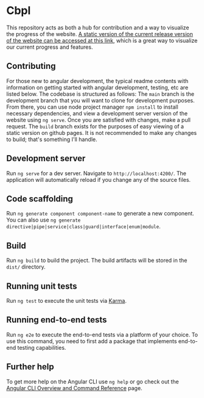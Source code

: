 # Cbpl

This repository acts as both a hub for contribution and a way to visualize the progress of the website. [A static version of the current release version of the website can be accessed at this link](https://jonathandlee.github.io/CBPL-website/CBPL-website/), which is a great way to visualize our current progress and features. 

## Contributing

For those new to angular development, the typical readme contents with information on getting started with angular development, testing, etc are listed below. The codebase is structured as follows:
The `main` branch is the development branch that you will want to clone for development purposes. From there, you can use node project manager `npm install` to install necessary dependencies, and view a development server version of the website using `ng serve`. Once you are satisfied with changes, make a pull request. 
The `build` branch exists for the purposes of easy viewing of a static version on github pages. It is not recommended to make any changes to build; that's something I'll handle.

## Development server

Run `ng serve` for a dev server. Navigate to `http://localhost:4200/`. The application will automatically reload if you change any of the source files.

## Code scaffolding

Run `ng generate component component-name` to generate a new component. You can also use `ng generate directive|pipe|service|class|guard|interface|enum|module`.

## Build

Run `ng build` to build the project. The build artifacts will be stored in the `dist/` directory.

## Running unit tests

Run `ng test` to execute the unit tests via [Karma](https://karma-runner.github.io).

## Running end-to-end tests

Run `ng e2e` to execute the end-to-end tests via a platform of your choice. To use this command, you need to first add a package that implements end-to-end testing capabilities.

## Further help

To get more help on the Angular CLI use `ng help` or go check out the [Angular CLI Overview and Command Reference](https://angular.io/cli) page.
